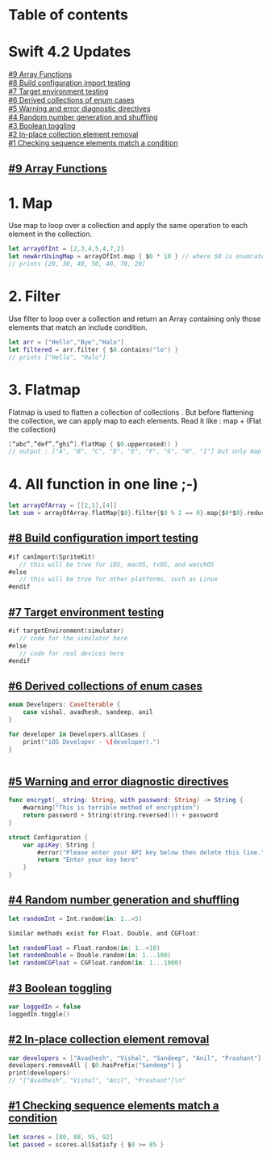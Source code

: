# Table of contents 


# Swift 4.2 Updates

[#9 Array Functions](https://github.com/avadhesh12345678/Swift-Updates#9-array-functions)     
[#8 Build configuration import testing](https://github.com/avadhesh12345678/Swift-Updates#8-build-configuration-import-testing)         
[#7 Target environment testing](https://github.com/avadhesh12345678/Swift-Updates#7-target-environment-testing)     
[#6 Derived collections of enum cases](https://github.com/avadhesh12345678/Swift-Updates#6-derived-collections-of-enum-cases)     
[#5 Warning and error diagnostic directives](https://github.com/avadhesh12345678/Swift-Updates#5-warning-and-error-diagnostic-directives)       
[#4 Random number generation and shuffling](https://github.com/avadhesh12345678/Swift-Updates#4-random-number-generation-and-shuffling)  
[#3 Boolean toggling](https://github.com/avadhesh12345678/Swift-Updates#3-boolean-toggling)  
[#2 In-place collection element removal](https://github.com/avadhesh12345678/Swift-Updates#2-in-place-collection-element-removal)  
[#1 Checking sequence elements match a condition](https://github.com/avadhesh12345678/Swift-Updates#1-checking-sequence-elements-match-a-condition)   

## [#9 Array Functions](https://github.com/avadhesh12345678)
 # 1. Map
 Use map to loop over a collection and apply the same operation to each element in the collection.
```swift
let arrayOfInt = [2,3,4,5,4,7,2]
let newArrUsingMap = arrayOfInt.map { $0 * 10 } // where $0 is enumrated object of an array/Sequence
// prints [20, 30, 40, 50, 40, 70, 20]
```
# 2. Filter
Use filter to loop over a collection and return an Array containing only those elements that match an include condition.
```swift
let arr = ["Hello","Bye","Halo"]
let filtered = arr.filter { $0.contains("lo") }
// prints ["Hello", "Halo"] 

```
# 3. Flatmap
Flatmap is used to flatten a collection of collections . But before flattening the collection, we can apply map to each elements.
Read it like : map + (Flat the collection)
```swift
[“abc”,”def”,”ghi”].flatMap { $0.uppercased() }
// output : ["A", "B", "C", "D", "E", "F", "G", "H", "I"] but only map function output would be output: [“ABC”, “DEF”, “GHI”]
```
 # 4. All function in one line ;-)
 ```swift
 let arrayOfArray = [[2,1],[4]]
 let sum = arrayOfArray.flatMap{$0}.filter{$0 % 2 == 0}.map{$0*$0}.reduce(0 ,+) // 20
 ```
## [#8 Build configuration import testing](https://github.com/avadhesh12345678)

```swift
#if canImport(SpriteKit)
   // this will be true for iOS, macOS, tvOS, and watchOS
#else
   // this will be true for other platforms, such as Linux
#endif
```

## [#7 Target environment testing](https://github.com/avadhesh12345678)

```swift
#if targetEnvironment(simulator)
   // code for the simulator here
#else
   // code for real devices here
#endif
```

## [#6 Derived collections of enum cases](https://github.com/avadhesh12345678)

```swift
enum Developers: CaseIterable {
    case vishal, avadhesh, sandeep, anil
}
```
```swift
for developer in Developers.allCases {
    print("iOS Developer - \(developer).")
}
```
```swift

```

## [#5 Warning and error diagnostic directives](https://github.com/avadhesh12345678)

```swift
func encrypt(_ string: String, with password: String) -> String {
    #warning("This is terrible method of encryption")
    return password + String(string.reversed()) + password
}

struct Configuration {
    var apiKey: String {
        #error("Please enter your API key below then delete this line.")
        return "Enter your key here"
    }
} 
```


## [#4 Random number generation and shuffling](https://github.com/avadhesh12345678)

```swift
let randomInt = Int.random(in: 1..<5)

Similar methods exist for Float, Double, and CGFloat:

let randomFloat = Float.random(in: 1..<10)
let randomDouble = Double.random(in: 1...100)
let randomCGFloat = CGFloat.random(in: 1...1000)
```

## [#3 Boolean toggling](https://github.com/avadhesh12345678)

```swift
var loggedIn = false
loggedIn.toggle()
```

## [#2 In-place collection element removal](https://github.com/avadhesh12345678)

```swift
var developers = ["Avadhesh", "Vishal", "Sandeep", "Anil", "Prashant"]
developers.removeAll { $0.hasPrefix("Sandeep") }
print(developers)
// "["Avadhesh", "Vishal", "Anil", "Prashant"]\n"
```

## [#1 Checking sequence elements match a condition](https://github.com/avadhesh12345678)

```swift
let scores = [80, 88, 95, 92]
let passed = scores.allSatisfy { $0 >= 85 }
```









